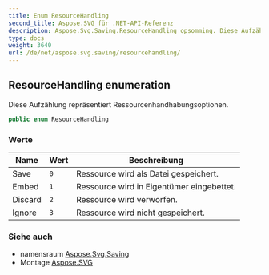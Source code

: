```yaml
---
title: Enum ResourceHandling
second_title: Aspose.SVG für .NET-API-Referenz
description: Aspose.Svg.Saving.ResourceHandling opsomming. Diese Aufzählung repräsentiert Ressourcenhandhabungsoptionen.
type: docs
weight: 3640
url: /de/net/aspose.svg.saving/resourcehandling/
---
```

## ResourceHandling enumeration

Diese Aufzählung repräsentiert Ressourcenhandhabungsoptionen.

```csharp
public enum ResourceHandling
```

### Werte

| Name | Wert | Beschreibung |
| --- | --- | --- |
| Save | `0` | Ressource wird als Datei gespeichert. |
| Embed | `1` | Ressource wird in Eigentümer eingebettet. |
| Discard | `2` | Ressource wird verworfen. |
| Ignore | `3` | Ressource wird nicht gespeichert. |

### Siehe auch

* namensraum [Aspose.Svg.Saving](../../aspose.svg.saving/)
* Montage [Aspose.SVG](../../)


